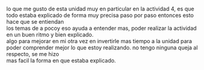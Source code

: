 lo que me gusto de esta unidad muy en particular en la actividad 4, es que todo estaba explicado de forma muy precisa paso por paso entonces esto hace que se entiendan  
los temas de a pocoy eso ayuda a entender mas, poder realizar la actividad en un buen ritmo y bien explicado.  
algo para mejorar en mi otra vez en invertirle mas tiempo a la unidad para poder comprender mejor lo que estoy realizando. no tengo ninguna queja al respecto, se me hizo  
mas facil la forma en que estaba explicado. 
